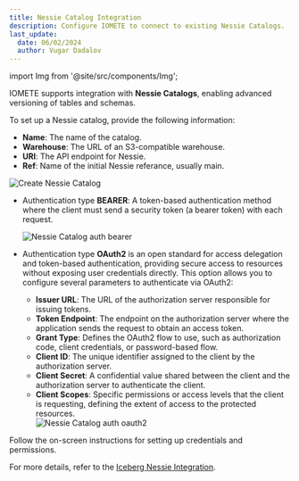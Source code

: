 ```yaml
---
title: Nessie Catalog Integration
description: Configure IOMETE to connect to existing Nessie Catalogs.
last_update:
  date: 06/02/2024
  author: Vugar Dadalov
---
```


import Img from '@site/src/components/Img';

IOMETE supports integration with **Nessie Catalogs**, enabling advanced versioning of tables and schemas.

To set up a Nessie catalog, provide the following information:

- **Name**: The name of the catalog.
- **Warehouse**: The URL of an S3-compatible warehouse.
- **URI**: The API endpoint for Nessie.
- **Ref**: Name of the initial Nessie referance, usually main.

<Img src="/img/user-guide/spark-catalogs/create-external-nessie-catalog.png" alt="Create Nessie Catalog" />

- Authentication type **BEARER**: A token-based authentication method where the client must send a security token (a bearer token) with each request.

  <Img src="/img/user-guide/spark-catalogs/nessie-auth-bearer.png" alt="Nessie Catalog auth bearer" />

- Authentication type **OAuth2** is an open standard for access delegation and token-based authentication, providing secure access to resources without exposing user credentials directly. This option allows you to configure several parameters to authenticate via OAuth2:

  - **Issuer URL**: The URL of the authorization server responsible for issuing tokens.
  - **Token Endpoint**: The endpoint on the authorization server where the application sends the request to obtain an access token.
  - **Grant Type**: Defines the OAuth2 flow to use, such as authorization code, client credentials, or password-based flow.
  - **Client ID**: The unique identifier assigned to the client by the authorization server.
  - **Client Secret**: A confidential value shared between the client and the authorization server to authenticate the client.
  - **Client Scopes**: Specific permissions or access levels that the client is requesting, defining the extent of access to the protected resources.
    <br />
    <Img src="/img/user-guide/spark-catalogs/nessie-auth-oauth2.png" alt="Nessie Catalog auth oauth2" />

Follow the on-screen instructions for setting up credentials and permissions.

For more details, refer to the [Iceberg Nessie Integration](https://iceberg.apache.org/docs/1.5.1/nessie/).
